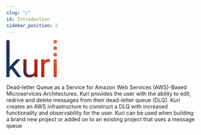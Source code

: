 ```yaml
---
slug: "/"
id: Introduction
sidebar_position: 2
---
```

![kuri](../static/img/logo_color.png)

Dead-letter Queue as a Service for Amazon Web Services (AWS)-Based Microservices Architectures. Kuri provides the user with the ability to edit, redrive and delete messages from their dead-letter queue (DLQ). Kuri creates an AWS infrastructure to construct a DLQ with increased functionality and observability for the user. Kuri can be used when building a brand new project or added on to an existing project that uses a message queue